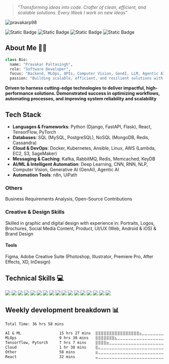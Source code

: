 > *"Transforming ideas into code. Crafter of clean, efficient, and scalable solutions. Every Week I work on new ideas"*

![pravakarp98](https://komarev.com/ghpvc/?username=pravakarp98&label=Profile%20views&color=0e75b6&style=flat)  

![Static Badge](https://img.shields.io/badge/Problem_Solver-green?style=flat&logoColor=white) ![Static Badge](https://img.shields.io/badge/Explorer-blue?style=flat&logoColor=white) ![Static Badge](https://img.shields.io/badge/Contributor-brown?style=flat&logoColor=white) ![Static Badge](https://img.shields.io/badge/Open_Sourcerer-magenta?style=flat&logoColor=white)

## About Me 👨‍💻
```python
class Bio:
  name: "Pravakar Paltasingh",
  role: "Software Developer",
  focus: "Backend, MLOps, APIs, Computer Vision, GenAI, LLM, Agentic AI, and NLP"
  passion: "Building scalable, efficient, and resilient solutions with a strong focus on customer-centric applications and robust test automation"
```

**Driven to harness cutting-edge technologies to deliver impactful, high-performance solutions. Demonstrated success in optimizing workflows, automating processes, and improving system reliability and scalability**

## Tech Stack
- **Languages & Frameworks**: Python (Django, FastAPI, Flask), React, TensorFlow, PyTorch
- **Databases**: SQL (MySQL, PostgreSQL), NoSQL (MongoDB, Redis, Cassandra)
- **Cloud & DevOps**: Docker, Kubernetes, Ansible, Linux, AWS (Lambda, EC2, S3, SageMaker)
- **Messaging & Caching**: Kafka, RabbitMQ, Redis, Memcached, KeyDB
- **AI/ML & Intelligent Automation**: Deep Learning, CNN, RNN, NLP, Computer Vision, Generative AI (GenAI), Agentic AI
- **Automation Tools**: n8n, UiPath

### Others
Business Requirements Analysis, Open-Source Contributions

### Creative & Design Skills
Skilled in graphic and digital design with experience in:
Portraits, Logos, Brochures, Social Media Content, Product, UI/UX (Web, Android & iOS) & Brand Design

#### Tools
Figma, Adobe Creative Suite (Photoshop, Illustrator, Premiere Pro, After Effects, XD, InDesign)

## Technical Skills 💻
![](https://img.shields.io/badge/python-blue?style=for-the-badge&logo=python&logoColor=white) ![](https://img.shields.io/badge/fastapi-darkcyan?style=for-the-badge&logo=fastapi&logoColor=white) ![](https://img.shields.io/badge/django-darkgreen?style=for-the-badge&logo=django&logoColor=white) ![](https://img.shields.io/badge/flask-grey?style=for-the-badge&logo=flask&logoColor=white) ![](https://img.shields.io/badge/react-sky_blue?style=for-the-badge&logo=react&logoColor=white)
 ![](https://img.shields.io/badge/rabbitmq-orange?style=for-the-badge&logo=rabbitmq&logoColor=white) ![](https://img.shields.io/badge/redis-red?style=for-the-badge&logo=redis&logoColor=white) ![](https://img.shields.io/badge/mongodb-darkgreen?style=for-the-badge&logo=mongodb&logoColor=white) ![](https://img.shields.io/badge/postgresql-blue?style=for-the-badge&logo=postgresql&logoColor=white) ![](https://img.shields.io/badge/elasticsearch-blue?style=for-the-badge&logo=elasticsearch&logoColor=white) ![](https://img.shields.io/badge/sentry-deeppink?style=for-the-badge&logo=sentry&logoColor=white) ![](https://img.shields.io/badge/kibana-skyblue?style=for-the-badge&logo=kibana&logoColor=white) ![](https://img.shields.io/badge/docker-blue?style=for-the-badge&logo=docker&logoColor=white) ![](https://img.shields.io/badge/kubernetes-blue?style=for-the-badge&logo=kubernetes&logoColor=white) ![](https://img.shields.io/badge/linux-yellow?style=for-the-badge&logo=linux&logoColor=white) ![](https://img.shields.io/badge/github-grey?style=for-the-badge&logo=github&logoColor=white) ![](https://img.shields.io/badge/postman-orange?style=for-the-badge&logo=postman&logoColor=white)

## Weekly development breakdown 📊

<!--START_SECTION:waka-->

```txt
Total Time: 36 hrs 58 mins

AI & ML                 15 hrs 27 mins  ⣿⣿⣿⣿⣿⣿⣿⣿⣿⣿⣿⣿⣿⣿⣿⣿⣦⣀⣀⣀⣀⣀⣀⣀⣀   45.44 %
MLOps                   9 hrs 30 mins   ⣿⣿⣿⣿⣿⣿⣿⣦⣀⣀⣀⣀⣀⣀⣀⣀⣀⣀⣀⣀⣀⣀⣀⣀⣀   20.30 %
Tensorflow, Pytorch     7 hrs 7 mins    ⣿⣿⣿⣿⣶⣀⣀⣀⣀⣀⣀⣀⣀⣀⣀⣀⣀⣀⣀⣀⣀⣀⣀⣀⣀   18.79 %
Cloud                   1 hr 38 mins    ⣿⣄⣀⣀⣀⣀⣀⣀⣀⣀⣀⣀⣀⣀⣀⣀⣀⣀⣀⣀⣀⣀⣀⣀⣀   04.34 %
Other                   58 mins         ⣶⣀⣀⣀⣀⣀⣀⣀⣀⣀⣀⣀⣀⣀⣀⣀⣀⣀⣀⣀⣀⣀⣀⣀⣀   02.57 %
React                   32 mins         ⣤⣀⣀⣀⣀⣀⣀⣀⣀⣀⣀⣀⣀⣀⣀⣀⣀⣀⣀⣀⣀⣀⣀⣀⣀   01.43 %
```

<!--END_SECTION:waka-->
